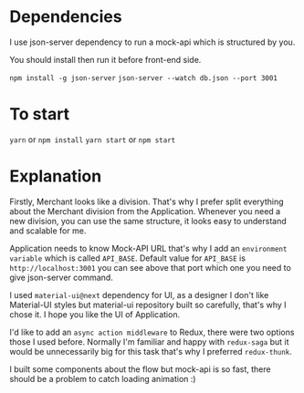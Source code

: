 # Dependencies

I use json-server dependency to run a mock-api which is structured by you.

You should install then run it before front-end side.

`npm install -g json-server`
`json-server --watch db.json --port 3001`

# To start

`yarn` or `npm install`
`yarn start` or `npm start`

# Explanation

Firstly, Merchant looks like a division.
That's why I prefer split everything about the Merchant division from the Application.
Whenever you need a new division, you can use the same structure, it looks easy to understand and scalable for me.

Application needs to know Mock-API URL that's why I add an `environment variable` which is called `API_BASE`.
Default value for `API_BASE` is `http://localhost:3001` you can see above that port which one you need to give json-server command.

I used `material-ui@next` dependency for UI, as a designer I don't like Material-UI styles but material-ui
repository built so carefully, that's why I chose it. I hope you like the UI of Application.

I'd like to add an `async action middleware` to Redux, there were two options those I used before. Normally I'm familiar and happy with `redux-saga` but it would be unnecessarily big for this task that's why I preferred `redux-thunk`.

I built some components about the flow but mock-api is so fast, there should be a problem to catch loading animation :)